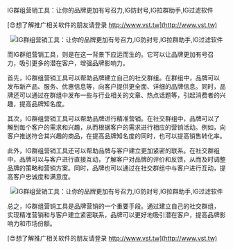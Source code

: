IG群组营销工具：让你的品牌更加有号召力,IG防封号,IG拉群助手,IG过滤软件

[😍想了解推广相关软件的朋友请登录 http://www.vst.tw](http://www.vst.tw)

 <center><img src="https://vst.tw/MP4/tuiguang/png/0.png" alt="IG群组营销工具：让你的品牌更加有号召力,IG防封号,IG拉群助手,IG过滤软件"></center>

而IG群组营销工具，则是在这一背景下应运而生的。它可以让品牌更加有号召力，吸引更多的潜在客户，增强品牌影响力。

首先，IG群组营销工具可以帮助品牌建立自己的社交群组。在群组中，品牌可以发布新产品、服务、优惠信息等，向客户提供更全面、详细的品牌信息。同时，品牌还可以通过在群组中发布一些与行业相关的文章、热点话题等，引起消费者的兴趣，提高品牌知名度。

其次，IG群组营销工具可以帮助品牌进行精准营销。在社交群组中，品牌可以了解到每个客户的需求和兴趣，从而根据客户的需求进行相应的营销活动。例如，向客户推送符合其兴趣的商品，在提高品牌知名度的同时，也可以提高销售转化率。

此外，IG群组营销工具还可以帮助品牌与客户建立更加紧密的联系。在社交群组中，品牌可以与客户进行直接互动，了解客户对品牌的评价和反馈，从而及时调整品牌的策略和营销方案。同时，品牌也可以通过在社交群组中与客户进行互动，提高客户忠诚度和满意度。

 <center><img src="https://vst.tw/MP4/tuiguang/png/0.png" alt="IG群组营销工具：让你的品牌更加有号召力,IG防封号,IG拉群助手,IG过滤软件"></center>

总之，IG群组营销工具是品牌营销的一个重要手段。通过建立自己的社交群组，实现精准营销和与客户建立紧密联系，品牌可以更好地吸引潜在客户，提高品牌影响力和市场份额。

[😍想了解推广相关软件的朋友请登录 http://www.vst.tw](http://www.vst.tw)



